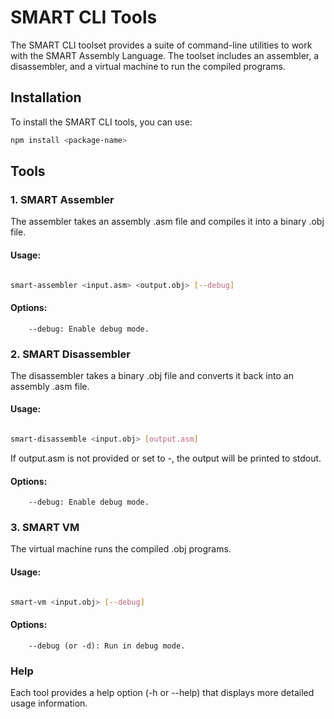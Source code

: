 # SMART CLI Tools

The SMART CLI toolset provides a suite of command-line utilities to work with the SMART Assembly Language. The toolset includes an assembler, a disassembler, and a virtual machine to run the compiled programs.

## Installation

To install the SMART CLI tools, you can use:

```bash
npm install <package-name>
```

## Tools

### 1. SMART Assembler

The assembler takes an assembly .asm file and compiles it into a binary .obj file.

#### Usage:

```bash

smart-assembler <input.asm> <output.obj> [--debug]
```

#### Options:

```
    --debug: Enable debug mode.
```

### 2. SMART Disassembler

The disassembler takes a binary .obj file and converts it back into an assembly .asm file.

#### Usage:

```bash

smart-disassemble <input.obj> [output.asm]
```

If output.asm is not provided or set to -, the output will be printed to stdout.

#### Options:

```
    --debug: Enable debug mode.
```

### 3. SMART VM

The virtual machine runs the compiled .obj programs.

#### Usage:

```bash

smart-vm <input.obj> [--debug]
```

#### Options:

```
    --debug (or -d): Run in debug mode.
```

### Help

Each tool provides a help option (-h or --help) that displays more detailed usage information.